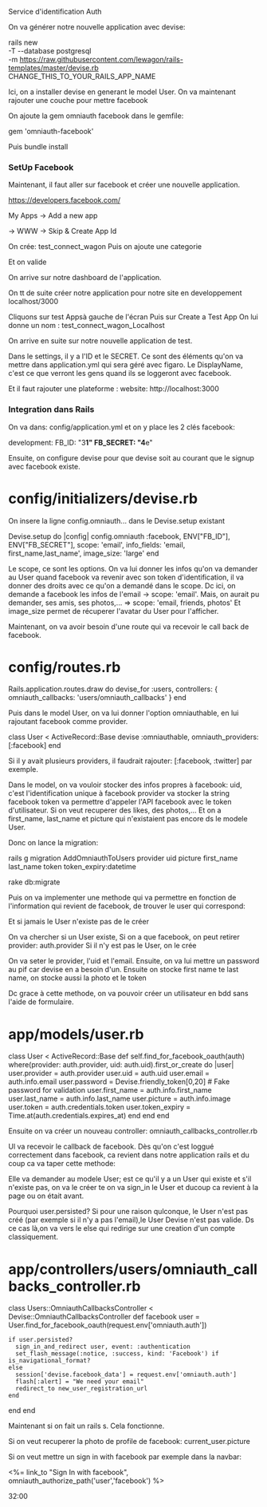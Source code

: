 Service d'identification Auth

On va générer notre nouvelle application avec devise:

rails new \
  -T --database postgresql \
  -m https://raw.githubusercontent.com/lewagon/rails-templates/master/devise.rb \
  CHANGE_THIS_TO_YOUR_RAILS_APP_NAME
  
  Ici, on a installer devise en generant le model User.
  On va maintenant rajouter une couche pour mettre facebook
  
  On ajoute la gem omniauth facebook dans le gemfile:
  
gem 'omniauth-facebook'

Puis bundle install

### SetUp Facebook

Maintenant, il faut aller sur facebook et créer une nouvelle application.

https://developers.facebook.com/

My Apps -> Add a new app

-> WWW
-> Skip & Create App Id

On crée: test_connect_wagon
Puis on ajoute une categorie

Et on valide

On arrive sur notre dashboard de l'application.

On tt de suite créer notre application pour notre site en developpement localhost/3000 

Cliquons sur test Appsà gauche de l'écran
Puis sur Create a Test App
On lui donne un nom : test_connect_wagon_Localhost

On arrive en suite sur notre nouvelle application de test.

Dans le settings, il y a l'ID et le SECRET. Ce sont des éléments qu'on va mettre dans application.yml qui sera géré avec figaro.
Le DisplayName, c'est ce que verront les gens quand ils se loggeront avec facebook.

Et il faut rajouter une plateforme : website: http://localhost:3000

### Integration dans Rails

On va dans: config/application.yml
et on y place les 2 clés facebook:

development:
  FB_ID: "3************1"
  FB_SECRET: "4************e"
  
  Ensuite, on configure devise pour que devise soit au courant que le signup avec facebook existe.
  
  # config/initializers/devise.rb
  
On insere la ligne config.omniauth... dans le Devise.setup existant

Devise.setup do |config|
  config.omniauth :facebook, ENV["FB_ID"], ENV["FB_SECRET"], scope: 'email', info_fields: 'email, first_name,last_name', image_size: 'large'
end

Le scope, ce sont les options. On va lui donner les infos qu'on va demander au User quand facebook va revenir avec son token d'identification, il va donner des droits avec ce qu'on a demandé dans le scope.
Dc ici, on demande a facebook les infos de l'email -> scope: 'email'.
Mais, on aurait pu demander, ses amis, ses photos,... => scope: 'email, friends, photos'
Et image_size permet de récuperer l'avatar du User pour l'afficher.

Maintenant, on va avoir besoin d'une route qui va recevoir le call back de facebook.

# config/routes.rb

Rails.application.routes.draw do
  devise_for :users, controllers: { omniauth_callbacks: 'users/omniauth_callbacks' }
end

Puis dans le model User, on va lui donner l'option omniauthable, en lui rajoutant facebook comme provider.

class User < ActiveRecord::Base
  devise :omniauthable, omniauth_providers: [:facebook]
end

Si il y avait plusieurs providers, il faudrait rajouter: [:facebook, :twitter] par exemple.

Dans le model, on va vouloir stocker des infos propres à facebook:
uid, c'est l'identification unique à facebook
provider va stocker la string facebook
token va permettre d'appeler l'API facebook avec le token d'utilisateur. Si on veut recuperer des likes, des photos,...
Et on a first_name, last_name et picture qui n'existaient pas encore ds le modele User.

Donc on lance la migration:

rails g migration AddOmniauthToUsers provider uid picture first_name last_name token token_expiry:datetime

rake db:migrate

Puis on va implementer une methode qui va permettre en fonction de l'information qui revient de facebook, de trouver le user qui correspond:

Et si jamais le User n'existe pas de le créer

On va chercher si un User existe,
Si on a que facebook, on peut retirer provider: auth.provider
Si il n'y est pas le User, on le crée

On va seter le provider, l'uid et l'email.
Ensuite, on va lui mettre un password au pif car devise en a besoin d'un.
Ensuite on stocke first name te last name, on stocke aussi la photo et le token

Dc grace à cette methode, on va pouvoir créer un utilisateur en bdd sans l'aide de formulaire.

# app/models/user.rb
class User < ActiveRecord::Base
  def self.find_for_facebook_oauth(auth)
    where(provider: auth.provider, uid: auth.uid).first_or_create do |user|
      user.provider = auth.provider
      user.uid = auth.uid
      user.email = auth.info.email
      user.password = Devise.friendly_token[0,20]  # Fake password for validation
      user.first_name = auth.info.first_name
      user.last_name = auth.info.last_name
      user.picture = auth.info.image
      user.token = auth.credentials.token
      user.token_expiry = Time.at(auth.credentials.expires_at)
    end
  end
end

Ensuite on va créer un nouveau controller: omniauth_callbacks_controller.rb

Ul va recevoir le callback de facebook. Dès qu'on c'est loggué correctement dans facebook, ca revient dans notre application rails et du coup ca va taper cette methode:

Elle va demander au modele User; est ce qu'il y a un User qui existe et s'il n'existe pas, on va le créer te on va sign_in le User et ducoup ca revient à la page ou on était avant.

Pourquoi user.persisted?
Si pour une raison qulconque, le User n'est pas créé (par exemple si il n'y a pas l'email),le User Devise n'est pas valide. Ds ce cas là,on va vers le else qui redirige sur une creation d'un compte classiquement.

# app/controllers/users/omniauth_callbacks_controller.rb

class Users::OmniauthCallbacksController < Devise::OmniauthCallbacksController
  def facebook
    user = User.find_for_facebook_oauth(request.env['omniauth.auth'])

    if user.persisted?
      sign_in_and_redirect user, event: :authentication
      set_flash_message(:notice, :success, kind: 'Facebook') if is_navigational_format?
    else
      session['devise.facebook_data'] = request.env['omniauth.auth']
      flash[:alert] = "We need your email"
      redirect_to new_user_registration_url
    end
  end
end

Maintenant si on fait un rails s.
Cela fonctionne.

Si on veut recuperer la photo de profile de facebook: current_user.picture

Si on veut mettre un sign in with facebook par exemple dans la navbar:

<%= link_to "Sign In with facebook", omniauth_authorize_path('user','facebook') %>

32:00


  



